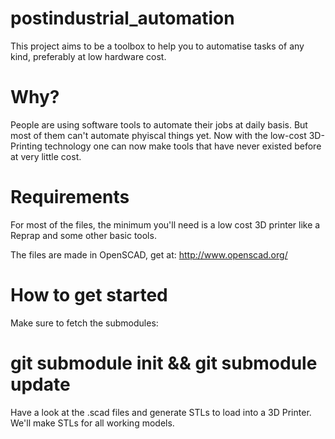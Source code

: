 postindustrial_automation
=========================

This project aims to be a toolbox to help you to automatise tasks of any kind, preferably at low hardware cost.

Why?
========================= 
People are using software tools to automate their jobs at daily basis. But most of them can't automate phyiscal things yet.
Now with the low-cost 3D-Printing technology one can now make tools that have never existed before at very little cost.


Requirements
=========================
For most of the files, the minimum you'll need is a low cost 3D printer like a Reprap and some other basic tools.

The files are made in OpenSCAD, get at: 
http://www.openscad.org/


How to get started
==========================
Make sure to fetch the submodules:

# git submodule init && git submodule update

Have a look at the .scad files and generate STLs to load into a 3D Printer. We'll make STLs for all working models.



